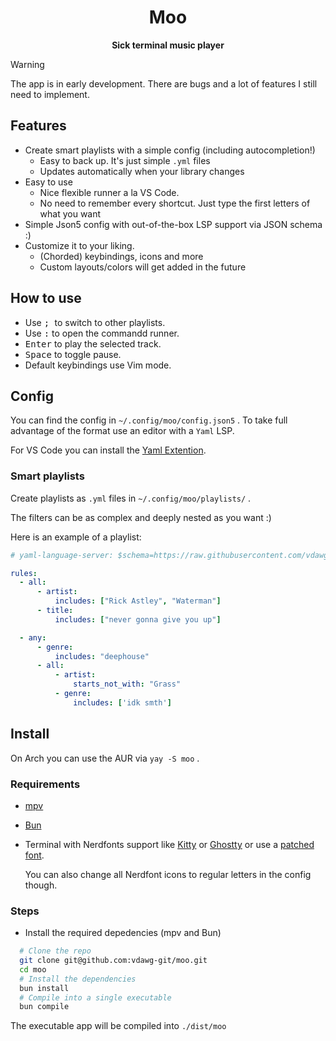 <div align="center">

<h1>Moo</h1>
<b>Sick terminal music player </b>
</br>

</div>

> [!WARNING]  
> The app is in early development. There are bugs and a lot of features I still need to implement.

## Features

* Create smart playlists with a simple config (including autocompletion!)
  + Easy to back up. It's just simple `.yml` files
  + Updates automatically when your library changes
* Easy to use
  + Nice flexible runner a la VS Code.
  + No need to remember every shortcut. Just type the first letters of what you want
* Simple Json5 config with out-of-the-box LSP support via JSON schema :)
* Customize it to your liking.
  + (Chorded) keybindings, icons and more
  + Custom layouts/colors will get added in the future

## How to use

* Use <kbd>; </kbd> to switch to other playlists.
* Use <kbd>:</kbd> to open the commandd runner.
* <kbd>Enter</kbd> to play the selected track.
* <kbd>Space</kbd> to toggle pause.
* Default keybindings use Vim mode.

## Config

You can find the config in `~/.config/moo/config.json5` .
To take full advantage of the format use an editor with a `Yaml` LSP.

For VS Code you can install the [Yaml Extention](https://marketplace.visualstudio.com/items?itemName=redhat.vscode-yaml).

### Smart playlists

Create playlists as `.yml` files in `~/.config/moo/playlists/` .

The filters can be as complex and deeply nested as you want :)

Here is an example of a playlist:

```yaml
# yaml-language-server: $schema=https://raw.githubusercontent.com/vdawg-git/moo/refs/heads/main/other/schemas/mooPlaylist.json

rules:
  - all:
      - artist:
          includes: ["Rick Astley", "Waterman"]
      - title:
          includes: ["never gonna give you up"]

  - any:
      - genre:
          includes: "deephouse"
      - all:
          - artist:
              starts_not_with: "Grass"
          - genre:
              includes: ['idk smth']
```

## Install

On Arch you can use the AUR via `yay -S moo` .

### Requirements

* [mpv](https://mpv.io/)
* [Bun](https://bun.sh/)
* Terminal with Nerdfonts support like [Kitty](https://github.com/kovidgoyal/kitty) or [Ghostty](https://ghostty.org/) or use a [patched font](https://github.com/ryanoasis/nerd-fonts).

  You can also change all Nerdfont icons to regular letters in the config though.

### Steps

* Install the required depedencies (mpv and Bun)

```bash
  # Clone the repo
  git clone git@github.com:vdawg-git/moo.git
  cd moo
  # Install the dependencies
  bun install
  # Compile into a single executable
  bun compile
```

The executable app will be compiled into `./dist/moo`
